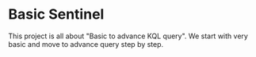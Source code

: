 # Basic Sentinel
This project is all about "Basic to advance KQL query".
We start with very basic and move to advance query step by step.
